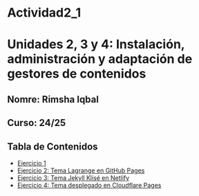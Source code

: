 # Actividad2_1
# Unidades 2, 3 y 4: Instalación, administración y adaptación de gestores de contenidos
## Nomre: Rimsha Iqbal  
## Curso: 24/25

## Tabla de Contenidos

- [Ejercicio 1](content/ejercicio1.md)
- [Ejercicio 2: Tema Lagrange en GitHub Pages](https://rimsha-iqbal.github.io/Lagrange/)
- [Ejercicio 3: Tema Jekyll Klisé en Netlify](https://6742760c5741b2eebf51f267--jekyll-klise-rimsha.netlify.app/)
- [Ejercicio 4: Tema desplegado en Cloudflare Pages](https://5dd1febf.agency-jekyll-theme.pages.dev/)
